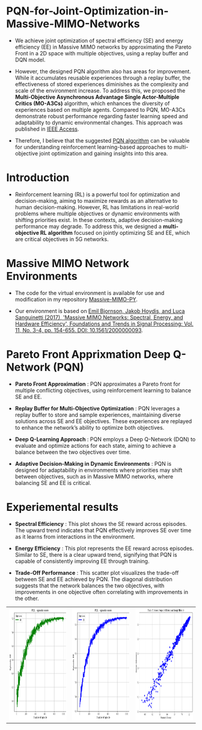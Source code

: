 # PQN-for-Joint-Optimization-in-Massive-MIMO-Networks
* We achieve joint optimization of spectral efficiency (SE) and energy efficiency (EE) in Massive MIMO networks by approximating the Pareto Front in a 2D space with multiple objectives, using a replay buffer and DQN model.

* However, the designed PQN algorithm also has areas for improvement. While it accumulates reusable experiences through a replay buffer, the effectiveness of stored experiences diminishes as the complexity and scale of the environment increase. To address this, we proposed the **Multi-Objective Asynchronous Advantage Single Actor-Multiple Critics (MO-A3Cs)** algorithm, which enhances the diversity of experiences based on multiple agents. Compared to PQN, MO-A3Cs demonstrate robust performance regarding faster learning speed and adaptability to dynamic environmental changes. This approach was published in [IEEE Access](https://ieeexplore.ieee.org/document/10375483).
  
* Therefore, I believe that the suggested [PQN algorithm](https://github.com/FIVEYOUNGWOO/Pareto-DQN-for-Joint-Optimziation-in-Massive-MIMO-Networks) can be valuable for understanding reinforcement learning-based approaches to multi-objective joint optimization and gaining insights into this area.

# Introduction
* Reinforcement learning (RL) is a powerful tool for optimization and decision-making, aiming to maximize rewards as an alternative to human decision-making. However, RL has limitations in real-world problems where multiple objectives or dynamic environments with shifting priorities exist. In these contexts, adaptive decision-making performance may degrade. To address this, we designed a **multi-objective RL algorithm** focused on jointly optimizing SE and EE, which are critical objectives in 5G networks.

# Massive MIMO Network Environments
* The code for the virtual environment is available for use and modification in my repository [Massive-MIMO-PY](https://github.com/FIVEYOUNGWOO/Open-AI-GYM-Based-Massive-MIMO-Network-Environments).
  
* Our environment is based on [Emil Bjornson, Jakob Hoydis, and Luca Sanguinetti (2017), 'Massive MIMO Networks: Spectral, Energy, and Hardware Efficiency', Foundations and Trends in Signal Processing: Vol. 11, No. 3-4, pp. 154-655. DOI: 10.1561/2000000093](https://www.massivemimobook.com/).

# Pareto Front Apprixmation Deep Q-Network (PQN)
* **Pareto Front Approximation** : PQN approximates a Pareto front for multiple conflicting objectives, using reinforcement learning to balance SE and EE.

* **Replay Buffer for Multi-Objective Optimization** : PQN leverages a replay buffer to store and sample experiences, maintaining diverse solutions across SE and EE objectives. These experiences are replayed to enhance the network’s ability to optimize both objectives.

* **Deep Q-Learning Approach** : PQN employs a Deep Q-Network (DQN) to evaluate and optimize actions for each state, aiming to achieve a balance between the two objectives over time.

* **Adaptive Decision-Making in Dynamic Environments** : PQN is designed for adaptability in environments where priorities may shift between objectives, such as in Massive MIMO networks, where balancing SE and EE is critical.

# Experiemental results
* **Spectral Efficiency** : This plot shows the SE reward across episodes. The upward trend indicates that PQN effectively improves SE over time as it learns from interactions in the environment.

* **Energy Efficiency** : This plot represents the EE reward across episodes. Similar to SE, there is a clear upward trend, signifying that PQN is capable of consistently improving EE through training.

* **Trade-Off Performance** : This scatter plot visualizes the trade-off between SE and EE achieved by PQN. The diagonal distribution suggests that the network balances the two objectives, with improvements in one objective often correlating with improvements in the other.

<table>
  <tr>
    <td><img src="/README_images/spectral_efficiency.png" width="290" height="300"/></td>
    <td><img src="/README_images/energy_efficiency.png" width="290" height="300"/></td>
    <td><img src="/README_images/train_results.png" width="290" height="300"/></td>
  </tr>
</table>
